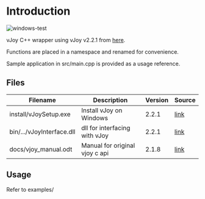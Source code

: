 # Introduction
![windows-test](https://github.com/FiendChain/ViterbiDecoderCpp/actions/workflows/windows.yml/badge.svg)

vJoy C++ wrapper using vJoy v2.2.1 from [here](https://github.com/njz3/vJoy).

Functions are placed in a namespace and renamed for convenience.

Sample application in src/main.cpp is provided as a usage reference.

## Files
| Filename | Description | Version | Source |
| --- | --- | --- | --- |
| install/vJoySetup.exe     | Install vJoy on Windows        | 2.2.1 | [link](https://github.com/njz3/vJoy/releases/tag/v2.2.1.1) |
| bin/.../vJoyInterface.dll | dll for interfacing with vJoy  | 2.2.1 | [link](https://github.com/njz3/vJoy/tree/28bede0a486dd0a303157c1365d4f18464e7034d/SDK/lib) |
| docs/vjoy_manual.odt      | Manual for original vjoy c api | 2.1.8 | [link](https://github.com/njz3/vJoy/tree/28bede0a486dd0a303157c1365d4f18464e7034d/SDK/ReadMe.odt) |

## Usage
Refer to examples/
